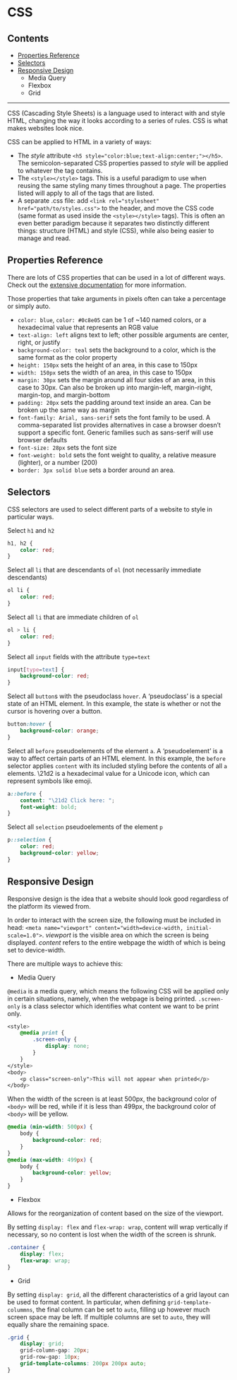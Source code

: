 # CSS

## Contents

* [Properties Reference](#properties-reference)
* [Selectors](#selectors)
* [Responsive Design](#responsive-design)
  * Media Query
  * Flexbox
  * Grid
---

CSS (Cascading Style Sheets) is a language used to interact with and style HTML, changing the way it looks according to a series of rules. CSS is what makes websites look nice.

CSS can be applied to HTML in a variety of ways:

* The *style* attribute `<h5 style="color:blue;text-align:center;"></h5>`. The semicolon-separated CSS properties passed to *style* will be applied to whatever the tag contains.
* The `<style></style>` tags. This is a useful paradigm to use when reusing the same styling many times throughout a page. The properties listed will apply to all of the tags that are listed.
* A separate .css file: add `<link rel="stylesheet" href="path/to/styles.css">` to the header, and move the CSS code (same format as used inside the `<style></style>` tags). This is often an even better paradigm because it separates two distinctly different things: structure (HTML) and style (CSS), while also being easier to manage and read.

## Properties Reference

There are lots of CSS properties that can be used in a lot of different ways. Check out the [extensive documentation](https://developer.mozilla.org/en-US/docs/Web/CSS/Reference) for more information.

Those properties that take arguments in pixels often can take a percentage or simply auto.

* `color: blue`, `color: #0c8e05` can be 1 of ~140 named colors, or a hexadecimal value that represents an RGB value
* `text-align: left` aligns text to left; other possible arguments are center, right, or justify
* `background-color: teal` sets the background to a color, which is the same format as the color property
* `height: 150px` sets the height of an area, in this case to 150px
* `width: 150px` sets the width of an area, in this case to 150px
* `margin: 30px` sets the margin around all four sides of an area, in this case to 30px. Can also be broken up into margin-left, margin-right, margin-top, and margin-bottom
* `padding: 20px` sets the padding around text inside an area. Can be broken up the same way as margin
* `font-family: Arial, sans-serif` sets the font family to be used. A comma-separated list provides alternatives in case a browser doesn’t support a specific font. Generic families such as sans-serif will use browser defaults
* `font-size: 28px` sets the font size
* `font-weight: bold` sets the font weight to quality, a relative measure (lighter), or a number (200)
* `border: 3px solid blue` sets a border around an area.

## Selectors

CSS selectors are used to select different parts of a website to style in particular ways.

Select `h1` and `h2`
```css
h1, h2 {
    color: red;
}
```

Select all `li` that are descendants of `ol` (not necessarily immediate descendants)
```css
ol li {
    color: red;
}
```

Select all `li` that are immediate children of `ol`
```css
ol > li {
    color: red;
}
```

Select all `input` fields with the attribute `type=text`
```css
input[type=text] {
    background-color: red;
}
```

Select all `button`s with the pseudoclass `hover`. A ‘pseudoclass’ is a special state of an HTML element. In this example, the state is whether or not the cursor is hovering over a button.
```css
button:hover {
    background-color: orange;
}
```

Select all `before` pseudoelements of the element `a`. A ‘pseudoelement’ is a way to affect certain parts of an HTML element. In this example, the `before` selector applies `content` with its included styling before the contents of all `a` elements. \21d2 is a hexadecimal value for a Unicode icon, which can represent symbols like emoji.
```css
a::before {
    content: "\21d2 Click here: ";
    font-weight: bold;
}
```

Select all `selection` pseudoelements of the element `p`
```css
p::selection {
    color: red;
    background-color: yellow;
}
```

## Responsive Design

Responsive design is the idea that a website should look good regardless of the platform its viewed from.

In order to interact with the screen size, the following must be included in head: `<meta name="viewport" content="width=device-width, initial-scale=1.0">`.
*viewport* is the visible area on which the screen is being displayed. *content* refers to the entire webpage the width of which is being set to device-width.

There are multiple ways to achieve this:

* Media Query

`@media` is a media query, which means the following CSS will be applied only in certain situations, namely, when the webpage is being printed. `.screen-only` is a class selector which identifies what content we want to be print only.

```css
<style>
    @media print {
        .screen-only {
            display: none;
        }
    }
</style>
<body>
    <p class="screen-only">This will not appear when printed</p>
</body>
```

When the width of the screen is at least 500px, the background color of `<body>` will be red, while if it is less than 499px, the background color of `<body>` will be yellow.

```css
@media (min-width: 500px) {
    body {
        background-color: red;
    }
}
@media (max-width: 499px) {
    body {
        background-color: yellow;
    }
}
```

* Flexbox

Allows for the reorganization of content based on the size of the viewport.

By setting `display: flex` and `flex-wrap: wrap`, content will wrap vertically if necessary, so no content is lost when the width of the screen is shrunk.

```css
.container {
    display: flex;
    flex-wrap: wrap;
}
```

* Grid

By setting `display: grid`, all the different characteristics of a grid layout can be used to format content. In particular, when defining `grid-template-colummns`, the final column can be set to `auto`, filling up however much screen space may be left. If multiple columns are set to `auto`, they will equally share the remaining space.

```css
.grid {
    display: grid;
    grid-column-gap: 20px;
    grid-row-gap: 10px;
    grid-template-columns: 200px 200px auto;
}
```
